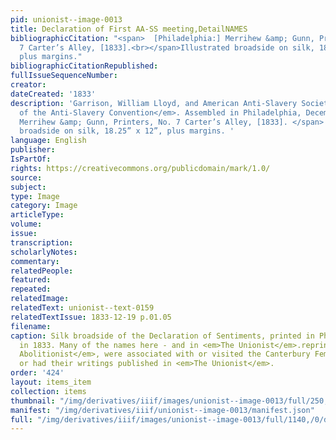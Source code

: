 ```yaml
---
pid: unionist--image-0013
title: Declaration of First AA-SS meeting,DetailNAMES
bibliographicCitation: "<span>  [Philadelphia:] Merrihew &amp; Gunn, Printers, No.
  7 Carter’s Alley, [1833].<br></span>Illustrated broadside on silk, 18.25” x 12”,
  plus margins."
bibliographicCitationRepublished: 
fullIssueSequenceNumber: 
creator: 
dateCreated: '1833'
description: 'Garrison, William Lloyd, and American Anti-Slavery Society. <em>Declaration
  of the Anti-Slavery Convention</em>. Assembled in Philadelphia, December 4, 1833.<span>   [Philadelphia:]
  Merrihew &amp; Gunn, Printers, No. 7 Carter’s Alley, [1833]. </span> Illustrated
  broadside on silk, 18.25” x 12”, plus margins. '
language: English
publisher: 
IsPartOf: 
rights: https://creativecommons.org/publicdomain/mark/1.0/
source: 
subject: 
type: Image
category: Image
articleType: 
volume: 
issue: 
transcription: 
scholarlyNotes: 
commentary: 
relatedPeople: 
featured: 
repeated: 
relatedImage: 
relatedText: unionist--text-0159
relatedTextIssue: 1833-12-19 p.01.05
filename: 
caption: Silk broadside of the Declaration of Sentiments, printed in Philadelphia
  in 1833. Many of the names here - and in <em>The Unionist</em>.reprint from <em>The
  Abolitionist</em>, were associated with or visited the Canterbury Female Academy,
  or had their writings published in <em>The Unionist</em>.
order: '424'
layout: items_item
collection: items
thumbnail: "/img/derivatives/iiif/images/unionist--image-0013/full/250,/0/default.jpg"
manifest: "/img/derivatives/iiif/unionist--image-0013/manifest.json"
full: "/img/derivatives/iiif/images/unionist--image-0013/full/1140,/0/default.jpg"
---
```

